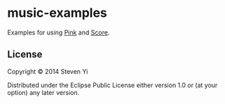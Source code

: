 # music-examples

Examples for using [Pink](http://github.com/kunstmusik/pink) and [Score](http://github.com/kunstmusik/score).

## License

Copyright © 2014 Steven Yi 

Distributed under the Eclipse Public License either version 1.0 or (at
your option) any later version.
